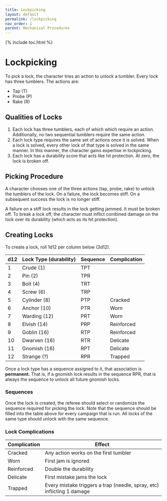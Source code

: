 ```yaml
---
title: Lockpicking
layout: default
permalink: /lockpicking
nav_order: 1
parent: Mechanical Procedures
---
```


{% include toc.html %}

# Lockpicking

To pick a lock, the character tries an action to unlock a tumbler. Every lock has three tumblers. The actions are:

- Tap (T)
- Probe (P)
- Rake (R)

## Qualities of Locks

1. Each lock has three tumblers, each of which which require an action. Additionally, no two sequential tumblers require the same action. 
2. Each lock type requires the same set of actions once it is solved. When a lock is solved, every other lock of that type is solved in the same manner. In this manner, the character gains expertise in lockpicking. 
3. Each lock has a durability score that acts like hit protection. At zero, the lock is broken off.

## Picking Procedure

A character chooses one of the three actions (tap, probe, rake) to unlock the tumblers of the lock. On a failure, the lock becomes stiff. On a subsequent success the lock is no longer stiff. 

A failure on a stiff lock results in the lock getting jammed. It must be broken off. To break a lock off, the character must inflict combined damage on the lock over its durability (which acts as its hit protection).

## Creating Locks

To create a lock, roll 1d12 per column below (3d12). 

| d12 | Lock Type (durability) | Sequence | Complication |
| --- | ---------------------- | -------- | ------------ |
| 1   | Crude (1)              | TPT      |              |
| 2   | Pin (2)                | TPR      |              |
| 3   | Bolt      (4)          | TRT      |              |
| 4   | Screw     (6)          | TRP      |              |
| 5   | Cylinder (8)           | PTP      | Cracked      |
| 6   | Anchor  (10)           | PTR      | Worn         |
| 7   | Warding (12)           | PRT      | Worn         |
| 8   | Elvish  (14)           | PRP      | Reinforced   |
| 9   | Goblin  (16)           | RTP      | Reinforced   |
| 10  | Dwarven (16)           | RTR      | Delicate     |
| 11  | Gnomish (16)           | RPT      | Delicate     |
| 12  | Strange (?)            | RPR      | Trapped      |

Once a lock type has a sequence assigned to it, that association is **permanent.** That is, if a gnomish lock results in the sequence RPR, that is always the sequence to unlock all future gnomish locks.

### Sequences

Once the lock is created, the referee should select or randomize the sequence required for picking the lock. Note that the sequence should be filled into the table above for every campaign that is run. All locks of the same type should unlock with the same sequence. 

### Lock Complications

| Complication | Effect                                                                 |
| ------------ | ---------------------------------------------------------------------- |
| Cracked      | Any action works on the first tumbler                                  |
| Worn         | First jam is ignored                                                   |
| Reinforced   | Double the durability                                                  |
| Delicate     | First mistake jams the lock                                            |
| Trapped      | Every mistake triggers a trap (needle, spray, etc) inflicting 1 damage |
